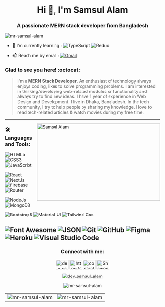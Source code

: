 <h1 align="center">Hi 👋, I'm Samsul Alam</h1>
<h3 align="center">A passionate MERN stack developer from Bangladesh</h3>

<p align="left"> <img src="https://komarev.com/ghpvc/?username=mr-samsul-alam&label=Profile%20views&color=0e75b6&style=flat" alt="mr-samsul-alam" /> </p>
 
- 🌱 I’m currently learning : ![TypeScript](https://img.shields.io/badge/-TypeScript-000000?style=flat&logo=TypeScript)
![Redux](https://img.shields.io/badge/-Redux-000000?style=flat&logo=redux&logoColor=764ABC)

- 📫 Reach me by email : [![Gmail](https://img.shields.io/badge/%20-Send%20Mail-black?color=14171A&labelColor=ef5350&logo=gmail&logoColor=ffffff)](mailto:dev.samsul.alam@gmail.com)

### Glad to see you here! :octocat:

> I'm a **MERN Stack Developer**. An enthusiast of technology always enjoys coding, likes to solve programming problems. I am interested in thinking/developing web-related modules or functionality and always try to find new ideas. I have 1 year of experience in Web Design and Development. I live in Dhaka, Bangladesh. In the tech community, I try to help people by sharing my knowledge. I love to read tech-related articles & watch movies during my free time.

--- 

<img align="right" height="250" width="400" alt="Samsul Alam" src="https://repository-images.githubusercontent.com/462900780/0a10af70-6cbf-46df-9071-0ff586a3b1d6" />

### 🛠 Languages and Tools:

![HTML5](https://img.shields.io/badge/-HTML5-000000?style=flat&logo=html5)
![CSS3](https://img.shields.io/badge/-CSS3-000000?style=flat&logo=css3&logoColor=1572B6)
![JavaScript](https://img.shields.io/badge/-JavaScript-000000?style=flat&logo=javascript)
<!-- ![TypeScript](https://img.shields.io/badge/-TypeScript-000000?style=flat&logo=TypeScript) -->
![React](https://img.shields.io/badge/-React-000000?style=flat&logo=react)
![NextJs](https://img.shields.io/badge/-NextJs-000000?style=flat&logo=Next.js)
![Firebase](https://img.shields.io/badge/-Firebase-000000?style=flat&logo=firebase)
![Router](https://img.shields.io/badge/-Router-000000?style=flat&logo=react-router)
<!-- ![NextJs](https://img.shields.io/badge/-NextJs-000000?style=flat&logo=Next.js)  -->
![NodeJs](https://img.shields.io/badge/-NodeJs-000000?style=flat&logo=Node.js)
![MongoDB](https://img.shields.io/badge/-MongoDB-000000?style=flat&logo=mongodb) 
<!-- ![Sass](https://img.shields.io/badge/-SCSS-000000?style=flat&logo=sass) -->
![Bootstrap5](https://img.shields.io/badge/-Bootstrap%205-000000?style=flat&logo=bootstrap)
![Material-UI](https://img.shields.io/badge/-Material%20UI-000000?style=flat&logo=Material%20UI&logoColor=0078D6)
![Tailwind-Css](https://img.shields.io/badge/-Tailwind%20CSS-000000?style=flat&logo=tailwindcss)
<!-- ![Redux](https://img.shields.io/badge/-Redux-000000?style=flat&logo=redux&logoColor=764ABC) -->
![Font Awesome](https://img.shields.io/badge/-font%20awesome-000000?style=flat&logo=font-awesome)
![JSON](https://img.shields.io/badge/-JSON-000000?style=flat&logo=JSON&logoColor=565656)
![Git](https://img.shields.io/badge/-Git-000000?style=flat&logo=git)
![GitHub](https://img.shields.io/badge/-GitHub-000000?style=flat&logo=github)
![Figma](https://img.shields.io/badge/-Figma-000000?style=flat&logo=figma)
![Heroku](https://img.shields.io/badge/-Heroku-000000?style=flat&logo=heroku&logoColor=3D0091)
![Visual Studio Code](https://img.shields.io/badge/-VSCode-000000?style=flat&logo=visual-studio-code&logoColor=0078D6)
 ---
<h3 align="center">Connect with me:</h3>
<p align="center">
<a href="https://twitter.com/dev_samsul_alam" target="blank"><img align="center" src="https://raw.githubusercontent.com/rahuldkjain/github-profile-readme-generator/master/src/images/icons/Social/twitter.svg" alt="dev_samsul_alam" height="30" width="40" /></a>
<a href="https://stackoverflow.com/users/https://stackoverflow.com/users/16590682/samsul-alam" target="blank"><img align="center" src="https://raw.githubusercontent.com/rahuldkjain/github-profile-readme-generator/master/src/images/icons/Social/stack-overflow.svg" alt="https://stackoverflow.com/users/16590682/samsul-alam" height="30" width="40" /></a>
<a href="https://fb.com/contact.samsul.alam" target="blank"><img align="center" src="https://raw.githubusercontent.com/rahuldkjain/github-profile-readme-generator/master/src/images/icons/Social/facebook.svg" alt="contact.samsul.alam" height="30" width="40" /></a>
<a href="https://discord.gg/Shawon#5866" target="blank"><img align="center" src="https://raw.githubusercontent.com/rahuldkjain/github-profile-readme-generator/master/src/images/icons/Social/discord.svg" alt="Shawon#5866" height="30" width="40" /></a>
</p>

<p align="center"> <a href="https://twitter.com/dev_samsul_alam" target="blank"><img  src="https://img.shields.io/twitter/follow/dev_samsul_alam?logo=twitter&style=for-the-badge" alt="dev_samsul_alam" /></a> </p>

<p align="center"><img    src="https://github-readme-stats.vercel.app/api/top-langs?username=mr-samsul-alam&show_icons=true&locale=en&layout=compact" alt="mr-samsul-alam" /></p>

<table>
  <tr>
    <td valign="top"><img align="center" src="https://github-readme-stats.vercel.app/api?username=mr-samsul-alam&show_icons=true&locale=en" alt="mr-samsul-alam" /></td>
    <td valign="top"><img  src="https://github-readme-streak-stats.herokuapp.com/?user=mr-samsul-alam&" alt="mr-samsul-alam" /></td>
  </tr>
</table>
